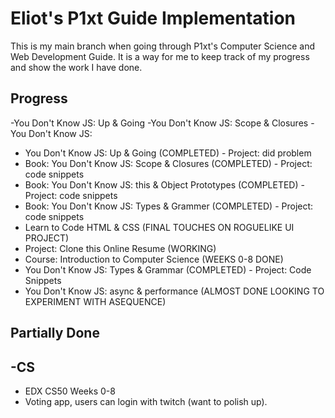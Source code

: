 # Eliot's P1xt Guide Implementation

This is my main branch when going through P1xt's Computer Science and Web Development Guide.  It is a way for me to keep track of my progress and show the work I have done.

## Progress
-You Don't Know JS: Up & Going 
-You Don't Know JS: Scope & Closures 
-You Don't Know JS: 
* You Don't Know JS: Up & Going (COMPLETED) - Project: did problem
* Book: You Don't Know JS: Scope & Closures (COMPLETED) - Project: code snippets
* Book: You Don't Know JS: this & Object Prototypes (COMPLETED) - Project: code snippets
* Book: You Don't Know JS: Types & Grammer (COMPLETED) - Project: code snippets
* Learn to Code HTML & CSS (FINAL TOUCHES ON ROGUELIKE UI PROJECT)
* Project: Clone this Online Resume (WORKING)
* Course: Introduction to Computer Science (WEEKS 0-8 DONE) 
* You Don't Know JS: Types & Grammar (COMPLETED) - Project: Code Snippets
* You Don't Know JS: async & performance (ALMOST DONE LOOKING TO EXPERIMENT WITH ASEQUENCE)

## Partially Done
-CS 
- 
- EDX CS50 Weeks 0-8
- Voting app, users can login with twitch (want to polish up).